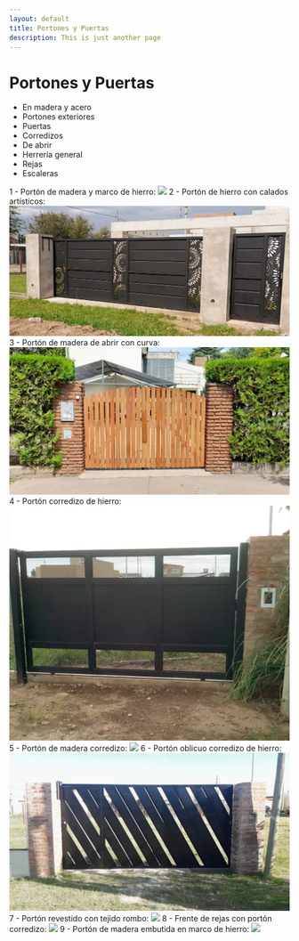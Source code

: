 ```yaml
---
layout: default
title: Portones y Puertas
description: This is just another page
---
```


# Portones y Puertas

* En madera y acero
* Portones exteriores
* Puertas 
* Corredizos
* De abrir
* Herrería general
* Rejas
* Escaleras

1 - Portón de madera y marco de hierro:
<img src="/assets/images/portones/porton1.JPG" class="full-width-image" />
2 - Portón de hierro con calados artísticos:
<img src="/assets/images/portones/porton2.JPG" class="full-width-image" />
3 - Portón de madera de abrir con curva:
<img src="/assets/images/portones/porton3.JPG" class="full-width-image" />
4 - Portón corredizo de hierro:
<img src="/assets/images/portones/porton4.JPG" class="full-width-image" />
5 - Portón de madera corredizo:
<img src="/assets/images/portones/porton5.JPG" class="full-width-image" />
6 - Portón oblicuo corredizo de hierro:
<img src="/assets/images/portones/porton6.JPG" class="full-width-image" />
7 - Portón revestido con tejido rombo:
<img src="/assets/images/portones/porton7.JPG" class="full-width-image" />
8 - Frente de rejas con portón corredizo:
<img src="/assets/images/portones/porton8.JPG" class="full-width-image" />
9 - Portón de madera embutida en marco de hierro:
<img src="/assets/images/portones/porton9.JPG" class="full-width-image" />
